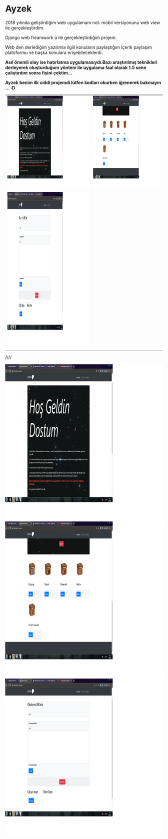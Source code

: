 # Ayzek
2018 yılında geliştirdiğim web uygulamam not: mobil versiyonunu web view ile gerçekleştirdim.


Django web freamwork ü ile gerçekleştirdiğim projem.

Web den derlediğim yazılımla ilgili konuların paylaştığım içerik paylaşım platoformu ve başka konulara erişebileceklerdi.

**Asıl önemli olay ise hatırlatma uygulamasıydı.Bazı araştırılmış teknikleri derleyerek oluşturduğum yöntem ile  uygulama faal olarak 1.5 sene çalıştırdım sonra fişini çektim...**

**Ayzek benim ilk ciddi projemdi lütfen kodları okurken iğrenerek bakmayın ... :D**




<table>
  <tr><td><img width="500" height="300"  src="https://github.com/Karaca12/Ayzek/blob/main/images/ayzek1r.png"></td>
    <td><img width="500" height="300" src="https://github.com/Karaca12/Ayzek/blob/main/images/ayzek2r.png"></td>
    
  </tr>
  <tr><td><img width="600" height="500" src="https://github.com/Karaca12/Ayzek/blob/main/images/ayzek4.png"></td></tr>
</table>


////

<img width="600" height="500" src="https://github.com/Karaca12/Ayzek/blob/main/images/ayzek1r.png">
<img width="600" height="500" src="https://github.com/Karaca12/Ayzek/blob/main/images/ayzek2r.png">
<img width="600" height="500" src="https://github.com/Karaca12/Ayzek/blob/main/images/ayzek4.png">
